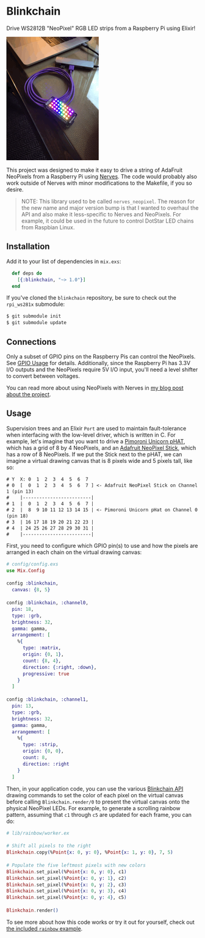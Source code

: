 # Blinkchain

Drive WS2812B "NeoPixel" RGB LED strips from a Raspberry Pi using Elixir!

![Rainbow Demo](resources/blinkchain_rainbow.gif)

This project was designed to make it easy to drive a string of AdaFruit
NeoPixels from a Raspberry Pi using [Nerves](http://nerves-project.org). The
code would probably also work outside of Nerves with minor modifications to the
Makefile, if you so desire.

> NOTE: This library used to be called `nerves_neopixel`. The reason for the
> new name and major version bump is that I wanted to overhaul the API and
> also make it less-specific to Nerves and NeoPixels. For example, it could be
> used in the future to control DotStar LED chains from Raspbian Linux.

## Installation

Add it to your list of dependencies in `mix.exs`:

```elixir
  def deps do
    [{:blinkchain, "~> 1.0"}]
  end
```

If you've cloned the `blinkchain` repository, be sure to check out the
`rpi_ws281x` submodule:

```sh
$ git submodule init
$ git submodule update
```

## Connections

Only a subset of GPIO pins on the Raspberry Pis can control the NeoPixels. See
[GPIO Usage](https://github.com/jgarff/rpi_ws281x#gpio-usage) for details.
Additionally, since the Raspberry Pi has 3.3V I/O outputs and the NeoPixels
require 5V I/O input, you'll need a level shifter to convert between voltages.

You can read more about using NeoPixels with Nerves in [my blog post about the
project](http://www.gregmefford.com/blog/2016/01/22/driving-neopixels-with-elixir-and-nerves).

## Usage

Supervision trees and an Elixir `Port` are used to maintain fault-tolerance
when interfacing with the low-level driver, which is written in C. For example,
let's imagine that you want to drive a [Pimoroni Unicorn pHAT], which has a
grid of 8 by 4 NeoPixels, and an [Adafruit NeoPixel Stick], which has a row of
8 NeoPixels. If we put the Stick next to the pHAT, we can imagine a virtual
drawing canvas that is 8 pixels wide and 5 pixels tall, like so:

[Pimoroni Unicorn pHAT]: https://shop.pimoroni.com/products/unicorn-phat
[Adafruit NeoPixel Stick]: https://www.adafruit.com/product/1426

```
# Y  X: 0  1  2  3  4  5  6  7
# 0  [  0  1  2  3  4  5  6  7 ] <- Adafruit NeoPixel Stick on Channel 1 (pin 13)
#    |-------------------------|
# 1  |  0  1  2  3  4  5  6  7 |
# 2  |  8  9 10 11 12 13 14 15 | <- Pimoroni Unicorn pHat on Channel 0 (pin 18)
# 3  | 16 17 18 19 20 21 22 23 |
# 4  | 24 25 26 27 28 29 30 31 |
#    |-------------------------|
```

First, you need to configure which GPIO pin(s) to use and how the pixels are
arranged in each chain on the virtual drawing canvas:

```elixir
# config/config.exs
use Mix.Config

config :blinkchain,
  canvas: {8, 5}

config :blinkchain, :channel0,
  pin: 18,
  type: :grb,
  brightness: 32,
  gamma: gamma,
  arrangement: [
    %{
      type: :matrix,
      origin: {0, 1},
      count: {8, 4},
      direction: {:right, :down},
      progressive: true
    }
  ]

config :blinkchain, :channel1,
  pin: 13,
  type: :grb,
  brightness: 32,
  gamma: gamma,
  arrangement: [
    %{
      type: :strip,
      origin: {0, 0},
      count: 8,
      direction: :right
    }
  ]
```

Then, in your application code, you can use the various [Blinkchain API]
drawing commands to set the color of each pixel on the virtual canvas before
calling `Blinkchain.render/0` to present the virtual canvas onto the physical
NeoPixel LEDs. For example, to generate a scrolling rainbow pattern, assuming
that `c1` through `c5` are updated for each frame, you can do:

[Blinkchain API]: https://hexdocs.pm/packages/blinkchain

```elixir
# lib/rainbow/worker.ex

# Shift all pixels to the right
Blinkchain.copy(%Point{x: 0, y: 0}, %Point{x: 1, y: 0}, 7, 5)

# Populate the five leftmost pixels with new colors
Blinkchain.set_pixel(%Point{x: 0, y: 0}, c1)
Blinkchain.set_pixel(%Point{x: 0, y: 1}, c2)
Blinkchain.set_pixel(%Point{x: 0, y: 2}, c3)
Blinkchain.set_pixel(%Point{x: 0, y: 3}, c4)
Blinkchain.set_pixel(%Point{x: 0, y: 4}, c5)

Blinkchain.render()
```

To see more about how this code works or try it out for yourself, check out
[the included `rainbow` example](https://github.com/GregMefford/blinkchain/examples/rainbow).
